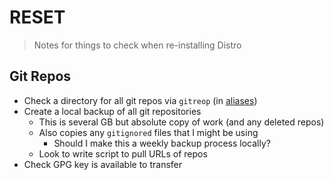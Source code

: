 # RESET

> Notes for things to check when re-installing Distro

## Git Repos

- Check a directory for all git repos via `gitreop` (in [aliases](./aliases))
- Create a local backup of all git repositories
  - This is several GB but absolute copy of work (and any deleted repos)
  - Also copies any `gitignored` files that I might be using
    - Should I make this a weekly backup process locally?
  - Look to write script to pull URLs of repos
- Check GPG key is available to transfer
